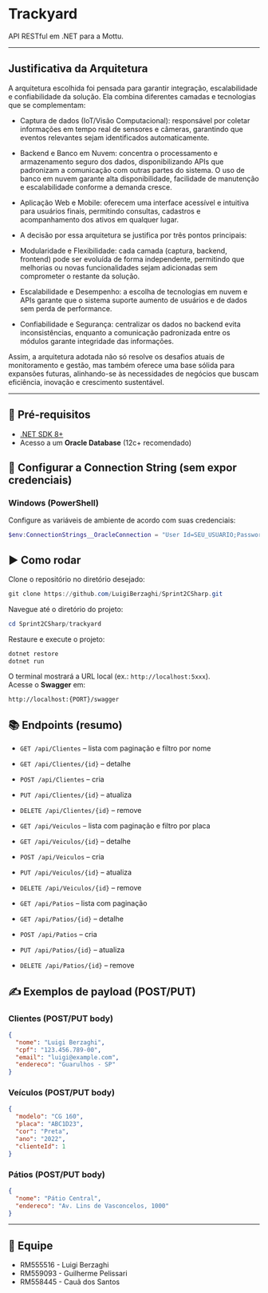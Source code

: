 # Trackyard

API RESTful em .NET para a Mottu.

---

## Justificativa da Arquitetura

A arquitetura escolhida foi pensada para garantir integração, escalabilidade e confiabilidade da solução. Ela combina diferentes camadas e tecnologias que se complementam:

- Captura de dados (IoT/Visão Computacional): responsável por coletar informações em tempo real de sensores e câmeras, garantindo que eventos relevantes sejam identificados automaticamente.

- Backend e Banco em Nuvem: concentra o processamento e armazenamento seguro dos dados, disponibilizando APIs que padronizam a comunicação com outras partes do sistema. O uso de banco em nuvem garante alta disponibilidade, facilidade de manutenção e escalabilidade conforme a demanda cresce.

- Aplicação Web e Mobile: oferecem uma interface acessível e intuitiva para usuários finais, permitindo consultas, cadastros e acompanhamento dos ativos em qualquer lugar.

- A decisão por essa arquitetura se justifica por três pontos principais:

- Modularidade e Flexibilidade: cada camada (captura, backend, frontend) pode ser evoluída de forma independente, permitindo que melhorias ou novas funcionalidades sejam adicionadas sem comprometer o restante da solução.

- Escalabilidade e Desempenho: a escolha de tecnologias em nuvem e APIs garante que o sistema suporte aumento de usuários e de dados sem perda de performance.

- Confiabilidade e Segurança: centralizar os dados no backend evita inconsistências, enquanto a comunicação padronizada entre os módulos garante integridade das informações.

Assim, a arquitetura adotada não só resolve os desafios atuais de monitoramento e gestão, mas também oferece uma base sólida para expansões futuras, alinhando-se às necessidades de negócios que buscam eficiência, inovação e crescimento sustentável.

---

## 🚀 Pré-requisitos

- [.NET SDK 8+](https://dotnet.microsoft.com/en-us/download)
- Acesso a um **Oracle Database** (12c+ recomendado)

## 🔐 Configurar a Connection String (sem expor credenciais)

### Windows (PowerShell)

Configure as variáveis de ambiente de acordo com suas credenciais:

```powershell
$env:ConnectionStrings__OracleConnection = "User Id=SEU_USUARIO;Password=SUA_SENHA;Data Source=HOST:PORTA/SERVICE_NAME"
```

## ▶️ Como rodar

Clone o repositório no diretório desejado:

```powershell
git clone https://github.com/LuigiBerzaghi/Sprint2CSharp.git
```

Navegue até o diretório do projeto:

```powershell
cd Sprint2CSharp/trackyard
```
Restaure e execute o projeto:

```bash
dotnet restore
dotnet run
```

O terminal mostrará a URL local (ex.: `http://localhost:5xxx`).  
Acesse o **Swagger** em:

```
http://localhost:{PORT}/swagger
```

## 📚 Endpoints (resumo)

- `GET /api/Clientes` – lista com paginação e filtro por nome  
- `GET /api/Clientes/{id}` – detalhe  
- `POST /api/Clientes` – cria  
- `PUT /api/Clientes/{id}` – atualiza  
- `DELETE /api/Clientes/{id}` – remove

- `GET /api/Veiculos` – lista com paginação e filtro por placa  
- `GET /api/Veiculos/{id}` – detalhe  
- `POST /api/Veiculos` – cria  
- `PUT /api/Veiculos/{id}` – atualiza  
- `DELETE /api/Veiculos/{id}` – remove

- `GET /api/Patios` – lista com paginação  
- `GET /api/Patios/{id}` – detalhe  
- `POST /api/Patios` – cria  
- `PUT /api/Patios/{id}` – atualiza  
- `DELETE /api/Patios/{id}` – remove

## ✍️ Exemplos de payload (POST/PUT)

### Clientes (POST/PUT body)
```json
{
  "nome": "Luigi Berzaghi",
  "cpf": "123.456.789-00",
  "email": "luigi@example.com",
  "endereco": "Guarulhos - SP"
}
```

### Veículos (POST/PUT body)
```json
{
  "modelo": "CG 160",
  "placa": "ABC1D23",
  "cor": "Preta",
  "ano": "2022",
  "clienteId": 1
}
```

### Pátios (POST/PUT body)
```json
{
  "nome": "Pátio Central",
  "endereco": "Av. Lins de Vasconcelos, 1000"
}
```

---

## 👥 Equipe

- RM555516 - Luigi Berzaghi  
- RM559093 - Guilherme Pelissari   
- RM558445 - Cauã dos Santos 
